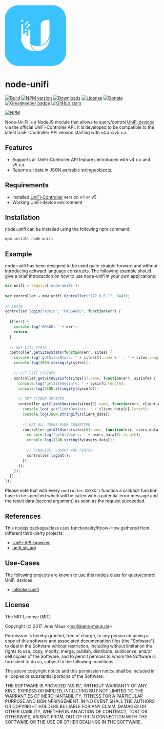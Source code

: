 ![Logo](unifi.png)
# node-unifi

[![Build](https://travis-ci.org/jens-maus/node-unifi.svg?branch=master)](https://travis-ci.org/jens-maus/node-unifi)
[![NPM version](http://img.shields.io/npm/v/node-unifi.svg)](https://www.npmjs.com/package/node-unifi)
[![Downloads](https://img.shields.io/npm/dm/node-unifi.svg)](https://www.npmjs.com/package/node-unifi)
[![License](https://img.shields.io/github/license/jens-maus/node-unifi.svg)](https://github.com/jens-maus/node-unifi/blob/master/LICENSE)
[![Donate](https://img.shields.io/badge/Donate-PayPal-green.svg)](https://www.paypal.com/cgi-bin/webscr?cmd=_s-xclick&hosted_button_id=RAQSDY9YNZVCL)
[![Greenkeeper badge](https://badges.greenkeeper.io/mabunixda/node-unifi.svg)](https://greenkeeper.io/)
[![GitHub stars](https://img.shields.io/github/stars/jens-maus/node-unifi.svg?style=social&label=Star)](https://github.com/jens-maus/node-unifi/stargazers/)

[![NPM](https://nodei.co/npm/node-unifi.png?downloads=true)](https://nodei.co/npm/node-unifi/)

Node-UniFi is a NodeJS module that allows to query/control [UniFi devices](http://www.ubnt.com/) via the official UniFi-Controller API. It is developed to be compatible to the latest UniFi-Controller API version starting with v4.x.x/v5.x.x.

## Features
* Supports all UniFi-Controller API features introduced with v4.x.x and v5.x.x.
* Returns all data in JSON parsable strings/objects.

## Requirements
* Installed [UniFi-Controller](https://www.ubnt.com/download/unifi) version v4 or v5
* Working UniFi-device environment

## Installation
node-unifi can be installed using the following npm command:

```sh
npm install node-unifi
```

## Example
node-unifi has been designed to be used quite straight forward and without introducing
ackward language constructs. The following example should give a brief introduction on
how to use node-unifi in your own applications:

```js
var unifi = require('node-unifi');

var controller = new unifi.Controller("127.0.0.1", 8443);

// LOGIN
controller.login("admin", "PASSWORD", function(err) {

  if(err) {
    console.log('ERROR: ' + err);
    return;
  }

  // GET SITE STATS
  controller.getSitesStats(function(err, sites) {
    console.log('getSitesStats: ' + sites[0].name + ' : ' + sites.length);
    console.log(JSON.stringify(sites));

    // GET SITE SYSINFO
    controller.getSiteSysinfo(sites[0].name, function(err, sysinfo) {
      console.log('getSiteSysinfo: ' + sysinfo.length);
      console.log(JSON.stringify(sysinfo));

      // GET CLIENT DEVICES
      controller.getClientDevices(sites[0].name, function(err, client_data) {
        console.log('getClientDevices: ' + client_data[0].length);
        console.log(JSON.stringify(client_data));

        // GET ALL USERS EVER CONNECTED
        controller.getAllUsers(sites[0].name, function(err, users_data) {
          console.log('getAllUsers: ' + users_data[0].length);
          console.log(JSON.stringify(users_data));

          // FINALIZE, LOGOUT AND FINISH
          controller.logout();
        });
      });
    });
  });
});
```

Please note that with every `controller.XXXXX()` function a callback function have to be specified which will be called with a potential error message and the result data (second argument) as soon as the request succeeded.

## References
This nodejs package/class uses functionality/Know-How gathered from different third-party projects:

* [UniFi-API-browser](https://github.com/malle-pietje/UniFi-API-browser)
* [unifi_sh_api](https://dl.ubnt.com/unifi/5.4.9/unifi_sh_api)

## Use-Cases
The following projects are known to use this nodejs class for query/control UniFi devices:

* [ioBroker.unifi](https://github.com/jens-maus/ioBroker.unifi)

## License
The MIT License (MIT)

Copyright (c) 2017 Jens Maus &lt;mail@jens-maus.de&gt;

Permission is hereby granted, free of charge, to any person obtaining a copy
of this software and associated documentation files (the "Software"), to deal
in the Software without restriction, including without limitation the rights
to use, copy, modify, merge, publish, distribute, sublicense, and/or sell
copies of the Software, and to permit persons to whom the Software is
furnished to do so, subject to the following conditions:

The above copyright notice and this permission notice shall be included in
all copies or substantial portions of the Software.

THE SOFTWARE IS PROVIDED "AS IS", WITHOUT WARRANTY OF ANY KIND, EXPRESS OR
IMPLIED, INCLUDING BUT NOT LIMITED TO THE WARRANTIES OF MERCHANTABILITY,
FITNESS FOR A PARTICULAR PURPOSE AND NONINFRINGEMENT. IN NO EVENT SHALL THE
AUTHORS OR COPYRIGHT HOLDERS BE LIABLE FOR ANY CLAIM, DAMAGES OR OTHER
LIABILITY, WHETHER IN AN ACTION OF CONTRACT, TORT OR OTHERWISE, ARISING FROM,
OUT OF OR IN CONNECTION WITH THE SOFTWARE OR THE USE OR OTHER DEALINGS IN
THE SOFTWARE.
